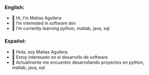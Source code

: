 ### English:
- 👋 Hi, I’m Matias Aguilera
- 👀 I’m interested in software dev
- 🌱 I’m currently learning python, matlab, java, sql  
### Español:
- 👋 Hola, soy Matias Aguilera
- 👀 Estoy interesado en el desarrollo de software
- 🌱 Actualmente me encuentro desarrollando proyectos en python, matlab, java, sql

<!---
ml05/ml05 is a ✨ special ✨ repository because its `README.md` (this file) appears on your GitHub profile.
You can click the Preview link to take a look at your changes.
--->
